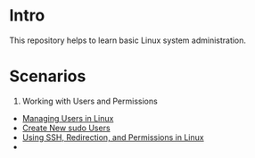 # Intro

This repository helps to learn basic Linux system administration.

# Scenarios

1. Working with Users and Permissions

* [Managing Users in Linux](https://github.com/BeatrizBravo/AdminLinux/blob/main/material/01Users%20and%20Permissions/user-group1/Managing%20Users%20in%20Linux.md)
* [Create New sudo Users](https://github.com/BeatrizBravo/AdminLinux/blob/main/material/01Users%20and%20Permissions/createNewSudoUsers/intro.md)
* [Using SSH, Redirection, and Permissions in Linux](https://github.com/BeatrizBravo/AdminLinux/blob/userGroup/material/01Users%20and%20Permissions/SSH-%20Redirection-and-Permissions/intro.md)
* 